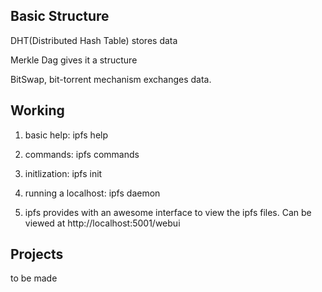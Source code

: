 ## Basic Structure
DHT(Distributed Hash Table) stores data

Merkle Dag gives it a structure

BitSwap, bit-torrent mechanism exchanges data.

## Working

1. basic help: ipfs help

2. commands: ipfs commands

3. initlization: ipfs init

4. running a localhost: ipfs daemon

5. ipfs provides with an awesome interface to view the ipfs files. Can be viewed at http://localhost:5001/webui


## Projects

to be made
